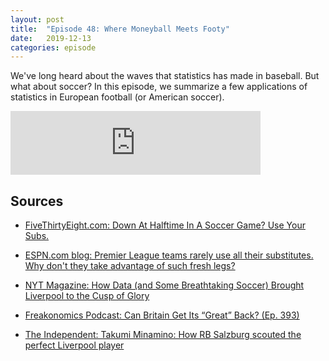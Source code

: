 ```yaml
---
layout: post
title:  "Episode 48: Where Moneyball Meets Footy"
date:   2019-12-13
categories: episode
---
```


We've long heard about the waves that statistics has made in baseball. But what about soccer? In this episode, we summarize a few applications of statistics in European football (or American soccer). 

<iframe src="https://anchor.fm/databytes/embed/episodes/48-Where-Moneyball-Meets-Footy-e9h18p" height="102px" width="400px" frameborder="0" scrolling="no"></iframe>

## Sources

* [FiveThirtyEight.com: Down At Halftime In A Soccer Game? Use Your Subs.](https://fivethirtyeight.com/features/down-at-halftime-in-a-soccer-game-use-your-subs/)

* [ESPN.com blog: Premier League teams rarely use all their substitutes. Why don't they take advantage of such fresh legs?](https://www.espn.com/soccer/english-premier-league/23/blog/post/3733383/premier-league-teams-rarely-use-all-their-substitutes-why-dont-they-take-advantage-of-such-fresh-legs)

* [NYT Magazine: How Data (and Some Breathtaking Soccer) Brought Liverpool to the Cusp of Glory](https://www.nytimes.com/2019/05/22/magazine/soccer-data-liverpool.html)

* [Freakonomics Podcast: Can Britain Get Its “Great” Back? (Ep. 393)](http://freakonomics.com/podcast/london-live/)

* [The Independent: Takumi Minamino: How RB Salzburg scouted the perfect Liverpool player](https://www.independent.co.uk/sport/football/transfers/takumi-minamino-liverpool-transfer-news-salzburg-melissa-reddy-latest-a9243881.html)